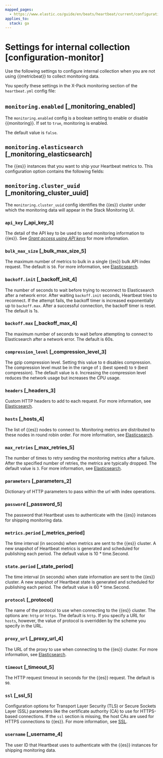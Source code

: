 ```yaml
---
mapped_pages:
  - https://www.elastic.co/guide/en/beats/heartbeat/current/configuration-monitor.html
applies_to:
  stack: ga
---
```


# Settings for internal collection [configuration-monitor]

Use the following settings to configure internal collection when you are not using {{metricbeat}} to collect monitoring data.

You specify these settings in the X-Pack monitoring section of the `heartbeat.yml` config file:

## `monitoring.enabled` [_monitoring_enabled]

The `monitoring.enabled` config is a boolean setting to enable or disable {{monitoring}}. If set to `true`, monitoring is enabled.

The default value is `false`.


## `monitoring.elasticsearch` [_monitoring_elasticsearch]

The {{es}} instances that you want to ship your Heartbeat metrics to. This configuration option contains the following fields:


## `monitoring.cluster_uuid` [_monitoring_cluster_uuid]

The `monitoring.cluster_uuid` config identifies the {{es}} cluster under which the monitoring data will appear in the Stack Monitoring UI.

### `api_key` [_api_key_3]

The detail of the API key to be used to send monitoring information to {{es}}. See [*Grant access using API keys*](/reference/heartbeat/beats-api-keys.md) for more information.


### `bulk_max_size` [_bulk_max_size_5]

The maximum number of metrics to bulk in a single {{es}} bulk API index request. The default is `50`. For more information, see [Elasticsearch](/reference/heartbeat/elasticsearch-output.md).


### `backoff.init` [_backoff_init_4]

The number of seconds to wait before trying to reconnect to Elasticsearch after a network error. After waiting `backoff.init` seconds, Heartbeat tries to reconnect. If the attempt fails, the backoff timer is increased exponentially up to `backoff.max`. After a successful connection, the backoff timer is reset. The default is 1s.


### `backoff.max` [_backoff_max_4]

The maximum number of seconds to wait before attempting to connect to Elasticsearch after a network error. The default is 60s.


### `compression_level` [_compression_level_3]

The gzip compression level. Setting this value to `0` disables compression. The compression level must be in the range of `1` (best speed) to `9` (best compression). The default value is `0`. Increasing the compression level reduces the network usage but increases the CPU usage.


### `headers` [_headers_3]

Custom HTTP headers to add to each request. For more information, see [Elasticsearch](/reference/heartbeat/elasticsearch-output.md).


### `hosts` [_hosts_4]

The list of {{es}} nodes to connect to. Monitoring metrics are distributed to these nodes in round robin order. For more information, see [Elasticsearch](/reference/heartbeat/elasticsearch-output.md).


### `max_retries` [_max_retries_5]

The number of times to retry sending the monitoring metrics after a failure. After the specified number of retries, the metrics are typically dropped. The default value is `3`. For more information, see [Elasticsearch](/reference/heartbeat/elasticsearch-output.md).


### `parameters` [_parameters_2]

Dictionary of HTTP parameters to pass within the url with index operations.


### `password` [_password_5]

The password that Heartbeat uses to authenticate with the {{es}} instances for shipping monitoring data.


### `metrics.period` [_metrics_period]

The time interval (in seconds) when metrics are sent to the {{es}} cluster. A new snapshot of Heartbeat metrics is generated and scheduled for publishing each period. The default value is 10 * time.Second.


### `state.period` [_state_period]

The time interval (in seconds) when state information are sent to the {{es}} cluster. A new snapshot of Heartbeat state is generated and scheduled for publishing each period. The default value is 60 * time.Second.


### `protocol` [_protocol]

The name of the protocol to use when connecting to the {{es}} cluster. The options are: `http` or `https`. The default is `http`. If you specify a URL for `hosts`, however, the value of protocol is overridden by the scheme you specify in the URL.


### `proxy_url` [_proxy_url_4]

The URL of the proxy to use when connecting to the {{es}} cluster. For more information, see [Elasticsearch](/reference/heartbeat/elasticsearch-output.md).


### `timeout` [_timeout_5]

The HTTP request timeout in seconds for the {{es}} request. The default is `90`.


### `ssl` [_ssl_5]

Configuration options for Transport Layer Security (TLS) or Secure Sockets Layer (SSL) parameters like the certificate authority (CA) to use for HTTPS-based connections. If the `ssl` section is missing, the host CAs are used for HTTPS connections to {{es}}. For more information, see [SSL](/reference/heartbeat/configuration-ssl.md).


### `username` [_username_4]

The user ID that Heartbeat uses to authenticate with the {{es}} instances for shipping monitoring data.



